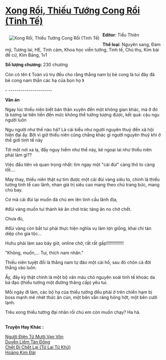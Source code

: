 <a href="https://utruyen.com/xong-roi-thieu-tuong-cong-roi-tinh-te/24634/" title="Xong Rồi, Thiếu Tướng Cong Rồi (Tinh Tế)"><h1>Xong Rồi, Thiếu Tướng Cong Rồi (Tinh Tế)</h1></a><div style="display:table"><img align="right" style="float: left; padding: 10px;" src="https://utruyen.com/images/story/200x260/xong-roi-thieu-tuong-cong-roi-tinh-te.jpg" alt="Xong Rồi, Thiếu Tướng Cong Rồi (Tinh Tế)"><b>Editor</b>: Tiểu Thiên<p></p><b>Thể loại</b>: Nguyên sang, Đam mỹ, Tương lai, HE, Tình cảm, Khoa học viễn tưởng, Tinh tế, Chủ thụ, Kim bài đề cử, Kim Bảng, 1v1<p></p><b>Số lượng chương:</b> 230 chương<p></p>Còn có tên 《 Toàn vũ trụ đều cho rằng thẳng nam bị bẻ cong là tui đây đã bẻ cong nam thần các hạ của bọn họ 》<p></p>- ----------------------<p></p><b>Văn án</b><p></p>Ngay lúc thiếu niên biết bản thân xuyên đến một không gian khác, mà ở đó là tương lai tiên tiến đến mức không thể tưởng tượng được, kết quả: cậu ngu người luôn<p></p>Ngu người như thế nào hả? Là cái kiểu như người nguyên thuỷ đến xã hội hiện đại ấy. Bởi vì giờ thiếu niên cũng chẳng khác gì người nguyên thuỷ khi ở thế giới tinh tế này <p></p>Tới một nơi xa lạ, đầy nguy hiểm như thế này, kẻ ngoại lai như thiếu niên phải làm gì??<p></p>Việc đầu tiên và quan trọng nhất: tìm ngay một "cái đùi" càng thô to càng tốt....<p></p>May thay, thiếu niên thật sự tìm được một cái đùi vàng siêu to, chính là thiếu tướng tinh tế cao lãnh, nhan giá trị siêu cao mang theo chú trang bức, mang chú bay.<p></p>Cơ mà cái đùi lại muốn đá chú em lên tinh cầu lãnh địa, <p></p>#đùi vàng muốn tui thành kẻ ăn chơi trác táng ăn no chờ chết. <p></p>Chưa đủ, <p></p>#đùi vàng còn bắt tui phải thực hiện nghĩa vụ làm lợn giống, khai chi tán diệp cho gia tộc...<p></p>Huhu phải làm sao bây giờ, online chờ, rất rất gấp!!!!!!!!!!!!!!<p></p>"Không, muốn,... Tui, thích nam nhân."<p></p>Thiếu niên tuyệt đối là thẳng nam tự đào một cái hố, sau đó chôn cả đời thẳng vào luôn.<p></p>Ầy, đây kỳ thật chính là một bộ văn máu chó nguyên soái tinh tế khoác da bá đạo (thiếu tướng một đường thăng cấp) yêu tui.<p></p>Mỗi ngày đi làm, các bộ hạ của thiếu tướng đều phải ở trên chiến hạm bị boss mạnh mẽ nhét thức ăn cún, một bên vẫn ráng hóng hớt, một bên cười lạnh.<p></p>Trêu xong thiếu tướng đại nhân rồi chú em còn muốn chạy? Ha hả.</div><p><br><b>Truyện Hay Khác :</b></p><a href="https://utruyen.com/nguoi-dien-tu-muoi-van-von/24633/" alt="Người Điện Tử Mười Vạn Vôn">Người Điện Tử Mười Vạn Vôn</a><br/><a href="https://github.com/quanluxury/ngontinh_sac/tree/master/truyenhay/23365/" alt="Duyễn Liếm Tàn Đồng">Duyễn Liếm Tàn Đồng</a><br/><a href="https://github.com/quanluxury/ngontinh_sac/tree/master/truyenhay/22363/" alt="Chết Đi Chết Lại (Tử Lai Tử Khứ)">Chết Đi Chết Lại (Tử Lai Tử Khứ)</a><br/><a href="https://github.com/quanluxury/ngontinh_sac/tree/master/truyenhay/24652/" alt="Hoàng Kim Đài">Hoàng Kim Đài</a><br/>